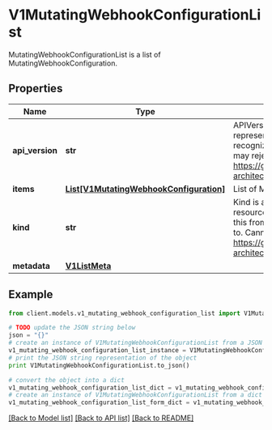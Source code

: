 # V1MutatingWebhookConfigurationList

MutatingWebhookConfigurationList is a list of MutatingWebhookConfiguration.

## Properties
Name | Type | Description | Notes
------------ | ------------- | ------------- | -------------
**api_version** | **str** | APIVersion defines the versioned schema of this representation of an object. Servers should convert recognized schemas to the latest internal value, and may reject unrecognized values. More info: https://git.k8s.io/community/contributors/devel/sig-architecture/api-conventions.md#resources | [optional] 
**items** | [**List[V1MutatingWebhookConfiguration]**](V1MutatingWebhookConfiguration.md) | List of MutatingWebhookConfiguration. | 
**kind** | **str** | Kind is a string value representing the REST resource this object represents. Servers may infer this from the endpoint the client submits requests to. Cannot be updated. In CamelCase. More info: https://git.k8s.io/community/contributors/devel/sig-architecture/api-conventions.md#types-kinds | [optional] 
**metadata** | [**V1ListMeta**](V1ListMeta.md) |  | [optional] 

## Example

```python
from client.models.v1_mutating_webhook_configuration_list import V1MutatingWebhookConfigurationList

# TODO update the JSON string below
json = "{}"
# create an instance of V1MutatingWebhookConfigurationList from a JSON string
v1_mutating_webhook_configuration_list_instance = V1MutatingWebhookConfigurationList.from_json(json)
# print the JSON string representation of the object
print V1MutatingWebhookConfigurationList.to_json()

# convert the object into a dict
v1_mutating_webhook_configuration_list_dict = v1_mutating_webhook_configuration_list_instance.to_dict()
# create an instance of V1MutatingWebhookConfigurationList from a dict
v1_mutating_webhook_configuration_list_form_dict = v1_mutating_webhook_configuration_list.from_dict(v1_mutating_webhook_configuration_list_dict)
```
[[Back to Model list]](../README.md#documentation-for-models) [[Back to API list]](../README.md#documentation-for-api-endpoints) [[Back to README]](../README.md)


